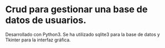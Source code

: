 # Crud para gestionar una base de datos de usuarios.

Desarrollado con Python3. Se ha utilizado sqlite3 para la base de datos y Tkinter para la interfaz gráfica.
